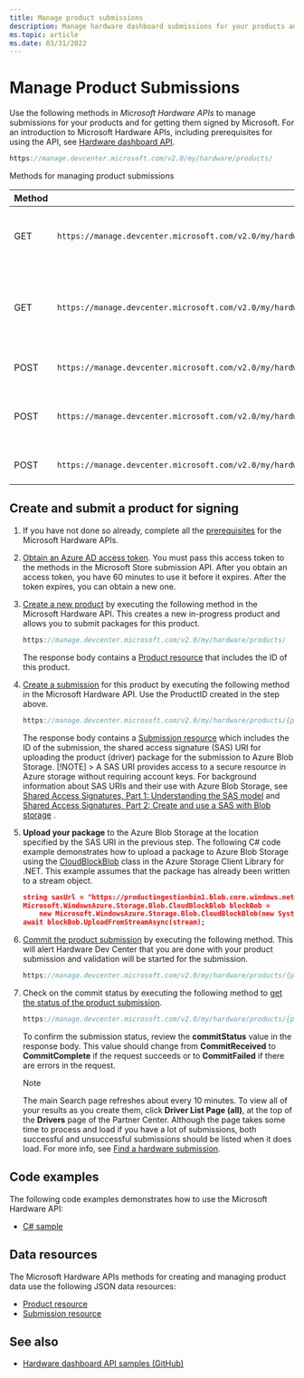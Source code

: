 ```yaml
---
title: Manage product submissions
description: Manage hardware dashboard submissions for your products and get them signed by Microsoft
ms.topic: article
ms.date: 03/31/2022
---
```


# Manage Product Submissions

Use the following methods in *Microsoft Hardware APIs* to manage submissions for your products and for getting them signed by Microsoft. For an introduction to Microsoft Hardware APIs, including prerequisites for using the API, see [Hardware dashboard API](dashboard-api.md).

```cpp
https://manage.devcenter.microsoft.com/v2.0/my/hardware/products/
```

Methods for managing product submissions

| Method | URI | Description |
|--|--|--|
| GET | `https://manage.devcenter.microsoft.com/v2.0/my/hardware/products/{productID}` | [Get status/data for a specific product](get-a-product.md) |
| GET | `https://manage.devcenter.microsoft.com/v2.0/my/hardware/products/{productID}/submissions/{submissionId}` | [Get status/data for a specific submission of a product](get-a-submission.md) |
| POST | `https://manage.devcenter.microsoft.com/v2.0/my/hardware/products` | [Create a new product](create-a-new-product.md) |
| POST | `https://manage.devcenter.microsoft.com/v2.0/my/hardware/products/{productID}/submissions/` | [Create a new submission for a product](create-a-new-submission-for-a-product.md) |
| POST | `https://manage.devcenter.microsoft.com/v2.0/my/hardware/products/{productID}/submissions/{submissionId}/commit` | [Commit a product submission](commit-a-product-submission.md) |

## Create and submit a product for signing

1. If you have not done so already, complete all the [prerequisites](dashboard-api.md) for the Microsoft Hardware APIs.

1. [Obtain an Azure AD access token](dashboard-api.md#obtain-an-azure-ad-access-token). You must pass this access token to the methods in the Microsoft Store submission API. After you obtain an access token, you have 60 minutes to use it before it expires. After the token expires, you can obtain a new one.

1. [Create a new product](create-a-new-product.md)  by executing the following method in the Microsoft Hardware API. This creates a new in-progress product and allows you to submit packages for this product.

    ```cpp
    https://manage.devcenter.microsoft.com/v2.0/my/hardware/products/
    ```

    The response body contains a [Product resource](get-product-data.md#product-resource) that includes the ID of this product.

1. [Create a submission](create-a-new-submission-for-a-product.md)  for this product by executing the following method in the Microsoft Hardware API.  Use the ProductID created in the step above.

    ```cpp
    https://manage.devcenter.microsoft.com/v2.0/my/hardware/products/{productID}/submissions/
    ```

    The response body contains a [Submission resource](get-product-data.md#submission-resource) which includes the ID of the submission, the shared access signature (SAS) URI for uploading the product (driver) package for the submission to Azure Blob Storage. [!NOTE] > A SAS URI provides access to a secure resource in Azure storage without requiring account keys. For background information about SAS URIs and their use with Azure Blob Storage, see [Shared Access Signatures, Part 1: Understanding the SAS model](/azure/storage/common/storage-sas-overview)  and [Shared Access Signatures, Part 2: Create and use a SAS with Blob storage](/azure/storage/common/storage-sas-overview) .

1. **Upload your package** to the Azure Blob Storage at the location specified by the SAS URI in the previous step.
The following C# code example demonstrates how to upload a package to Azure Blob Storage using the [CloudBlockBlob](/dotnet/api/microsoft.azure.storage.blob.cloudblockblob/) class in the Azure Storage Client Library for .NET. This example assumes that the package has already been written to a stream object.

    ```json
    string sasUrl = "https://productingestionbin1.blob.core.windows.net/ingestion/26920f66-b592-4439-9a9d-fb0f014902ec?sv=2014-02-14&sr=b&sig=usAN0kNFNnYE2tGQBI%2BARQWejX1Guiz7hdFtRhyK%2Bog%3D&se=2016-06-17T20:45:51Z&sp=rwl";
    Microsoft.WindowsAzure.Storage.Blob.CloudBlockBlob blockBob =
        new Microsoft.WindowsAzure.Storage.Blob.CloudBlockBlob(new System.Uri(sasUrl));
    await blockBob.UploadFromStreamAsync(stream);
    ```

1. [Commit the product submission](commit-a-product-submission.md)  by executing the following method. This will alert Hardware Dev Center that you are done with your product submission and validation will be started for the submission.

    ```cpp
    https://manage.devcenter.microsoft.com/v2.0/my/hardware/products/{productID}/submissions/{submissionId}/commit
    ```

1. Check on the commit status by executing the following method to [get the status of the product submission](get-a-submission.md).

    ```cpp
    https://manage.devcenter.microsoft.com/v2.0/my/hardware/products/{productID}/submissions/{submissionId}
    ```

    To confirm the submission status, review the **commitStatus** value in the response body. This value should change from **CommitReceived** to **CommitComplete** if the request succeeds or to **CommitFailed** if there are errors in the request.

   >[!NOTE]
   >The main Search page refreshes about every 10 minutes. To view all of your results as you create them, click **Driver List Page (all)**, at the top of the **Drivers** page of the Partner Center. Although the page takes some time to process and load if you have a lot of submissions, both successful and unsuccessful submissions should be listed when it does load. For more info, see [Find a hardware submission](./find-hardware-submission.md).

## Code examples

The following code examples demonstrates how to use the Microsoft Hardware API:

- [C# sample](https://download.microsoft.com/download/C/F/4/CF404E53-87A0-4204-BA13-A64B09A237C1/HardwareApiCSharpSample.zip)

## Data resources

The Microsoft Hardware APIs methods for creating and managing product data use the following JSON data resources:

- [Product resource](get-product-data.md#product-resource)
- [Submission resource](get-product-data.md#submission-resource)

## See also

- [Hardware dashboard API samples (GitHub)](https://aka.ms/hpc_async_api_samples)
